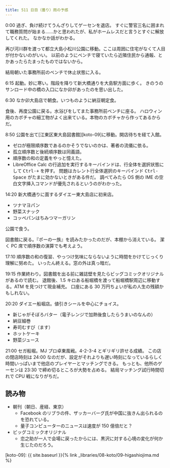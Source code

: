 ```yaml
---
title: 511 日目（曇り）雨の予感
---
```


0:00 過ぎ、負け続けてうんざりしてゲーセンを退店。
すぐに警官三名に囲まれて職務質問が始まる……かと思われたが、私がホームレスだと言うとすぐに解放してくれた。
なかなか話がわかる。

再び河川群を渡って都立大島小松川公園に移動。ここは周囲に住宅がなくて人目が付かないのがいい。
以前のようにベンチで寝ていたら近隣住民から通報、とかあったらたまったものではないから。

結局朝いた事務所前のベンチで休止状態に入る。

6:15 起動。妙に寒い。階段を降りて新大橋通りを大島駅方面に歩く。
きのうのサンロード中の橋の入口になか卯があったのを思い出した。

6:30 なか卯大島店で朝食。いつものように納豆朝定食。

食後、再度公園に戻る。水浴びをしてまた事務所前ベンチに座る。
ハロウィン用のカボチャの細工物がよく出来ている。本物のカボチャから作ってあるからだ。

8:50 公園を出て[江東区東大島図書館][koto-09]に移動。開店待ちを経て入館。

* ゼロが極限順序数であるのかそうでないのかは、著者の流儀に依る。
* 孤立順序数と後続順序数は同義語。
* 順序数の和の定義をやっと憶えた。
* LibreOffice Calc の行追加を実行するキーバインドは、行全体を選択状態にして <kbd>Ctrl-+</kbd> を押す。
  問題はカレント行全体選択のキーバインド <kbd>Ctrl-Space</kbd> がたまに効かないときがある件だ。
  調べてみたら OS 側の IME の空白文字挿入コマンドが優先されるというのがわかった。

14:20 新大橋通りに面するダイエー東大島店に初来店。

* ツナマヨパン
* 野菜スナック
* コッペパンはちみつマーガリン

公園で食う。

図書館に戻る。『ポーの一族』を読みたかったのだが、本棚から消えている。
潔く PC 席で順序数の演算でも考えよう。

17:10 順序数の和の復習、やっつけ気味にならないように時間をかけてじっくり理解に努めた。
いったん終える。窓の外は真っ暗だ。

19:15 作業終わり。図書館を出る前に雑誌壁を見たらビッグコミックオリジナルがあるので読む。
退館後、1.5 キロある船堀橋を渡って船堀橋駅周辺に移動する。ATM を見つけて現金補充。
口座にある 30 万円ちょいが私の人生の残額かもしれない。

20:20 ダイエー船堀店。値引きシールを中心にチョイス。

* 新じゃがそぼろバター（電子レンジで加熱後食したらうまいのなんの）
* 納豆細巻
* 寿司むすび（ます）
* ホットケーキ
* 野菜ジュース

21:00 セガ船堀。MJ プロ卓東風戦。4-2-3-4 とギリギリ許せる成績。
この店の閉店時刻は 24:00 なのだが、設定がそれよりも遅い時刻になっているらしく時間いっぱいまで他店のプレイヤーとマッチングできる。
もっとも、他所のゲーセンは 23:30 で締め切るところが大勢を占める。
結局マッチング試行時間切れで CPU 戦になりがちだ。

## 読み物

* 朝刊（朝日、産経、東京）
  * Facebook のリブラの件、ザッカーバーグ氏が中国に抜きん出られるのを恐れている。
  * 量子コンピューターのニュースは速度が 150 億倍だと？
* ビッグコミックオリジナル
  * 恋之助が一人で会場に戻ったからには、黒沢に対する心境の変化が何か生じたのだろう。

[koto-09]: {{ site.baseurl }}{% link _libraries/08-koto/09-higashiojima.md %}
